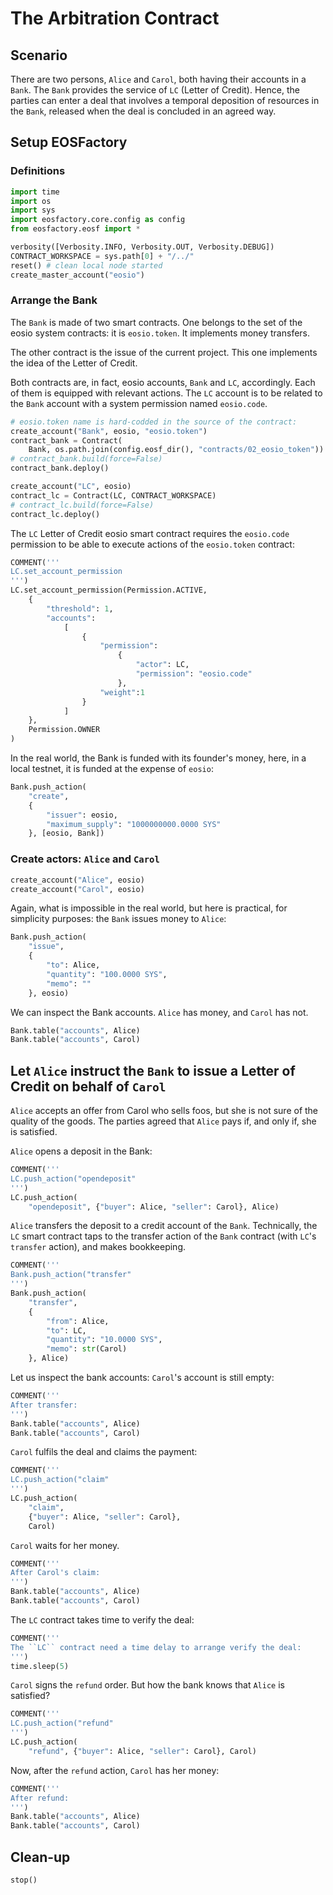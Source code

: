 # The Arbitration Contract

## Scenario

There are two persons, `Alice` and `Carol`, both having their accounts in a `Bank`. The `Bank` provides the service of `LC` (Letter of Credit). Hence, the parties can enter a deal that involves a temporal deposition of resources in the `Bank`, released when the deal is concluded in an agreed way.

## Setup EOSFactory

### Definitions

```python
import time
import os
import sys
import eosfactory.core.config as config
from eosfactory.eosf import *

verbosity([Verbosity.INFO, Verbosity.OUT, Verbosity.DEBUG])
CONTRACT_WORKSPACE = sys.path[0] + "/../"
reset() # clean local node started
create_master_account("eosio")
```

### Arrange the Bank

The `Bank` is made of two smart contracts. One belongs to the set of the eosio system contracts: it is `eosio.token`. It implements money transfers.

The other contract is the issue of the current project. This one implements the idea of the Letter of Credit.

Both contracts are, in fact, eosio accounts, `Bank` and `LC`, accordingly. Each of them is equipped with relevant actions. The `LC` account is to be related to the `Bank` account with a system permission named `eosio.code`.

```python
# eosio.token name is hard-codded in the source of the contract:
create_account("Bank", eosio, "eosio.token")
contract_bank = Contract(
    Bank, os.path.join(config.eosf_dir(), "contracts/02_eosio_token"))
# contract_bank.build(force=False)
contract_bank.deploy()

create_account("LC", eosio)
contract_lc = Contract(LC, CONTRACT_WORKSPACE)
# contract_lc.build(force=False)
contract_lc.deploy()
```

The `LC` Letter of Credit eosio smart contract requires the `eosio.code` permission to be able to execute actions of the `eosio.token` contract:

```python
COMMENT('''
LC.set_account_permission
''')
LC.set_account_permission(Permission.ACTIVE,
    {
        "threshold": 1,
        "accounts": 
            [
                {
                    "permission": 
                        {
                            "actor": LC,
                            "permission": "eosio.code"
                        },
                    "weight":1
                }
            ]
    },
    Permission.OWNER
)
```

In the real world, the Bank is funded with its founder's money, here, in a local 
testnet, it is funded at the expense of `eosio`:

```python
Bank.push_action(
    "create", 
    {
        "issuer": eosio, 
        "maximum_supply": "1000000000.0000 SYS"
    }, [eosio, Bank])
```

### Create actors: `Alice` and `Carol`

```python
create_account("Alice", eosio)
create_account("Carol", eosio)
```

Again, what is impossible in the real world, but here is practical, for simplicity purposes: the `Bank` issues money to `Alice`:

```python
Bank.push_action(
    "issue", 
    {
        "to": Alice, 
        "quantity": "100.0000 SYS", 
        "memo": ""
    }, eosio)
```

We can inspect the Bank accounts. `Alice` has money, and `Carol` has not.

```python
Bank.table("accounts", Alice)
Bank.table("accounts", Carol)
```

## Let `Alice` instruct the `Bank` to issue a Letter of Credit on behalf of `Carol`

`Alice` accepts an offer from Carol who sells foos, but she is not sure of the quality of the goods. The parties agreed that `Alice` pays if, and only if, she is satisfied.

`Alice` opens a deposit in the Bank:
```python
COMMENT('''
LC.push_action("opendeposit"
''')
LC.push_action(
    "opendeposit", {"buyer": Alice, "seller": Carol}, Alice)
```

`Alice` transfers the deposit to a credit account of the `Bank`. Technically, the `LC` smart contract taps to the transfer action of the `Bank` contract (with `LC`'s `transfer` action), and makes bookkeeping.

```python
COMMENT('''
Bank.push_action("transfer"
''')
Bank.push_action(
    "transfer", 
    {
        "from": Alice, 
        "to": LC, 
        "quantity": "10.0000 SYS", 
        "memo": str(Carol)
    }, Alice)
```

Let us inspect the bank accounts: `Carol`'s account is still empty:

```python
COMMENT('''
After transfer:
''')
Bank.table("accounts", Alice)
Bank.table("accounts", Carol)
```

`Carol` fulfils the deal and claims the payment:

```python
COMMENT('''
LC.push_action("claim"
''')
LC.push_action(
    "claim", 
    {"buyer": Alice, "seller": Carol}, 
    Carol)
```

`Carol` waits for her money.

```python
COMMENT('''
After Carol's claim:
''')
Bank.table("accounts", Alice)
Bank.table("accounts", Carol)
```

The `LC` contract takes time to verify the deal:

```python
COMMENT('''
The ``LC`` contract need a time delay to arrange verify the deal:
''')
time.sleep(5)
```

`Carol` signs the `refund` order. But how the bank knows that `Alice` is satisfied?

```python
COMMENT('''
LC.push_action("refund"
''')
LC.push_action(
    "refund", {"buyer": Alice, "seller": Carol}, Carol)
```

Now, after the `refund` action, `Carol` has her money:
```python
COMMENT('''
After refund:
''')
Bank.table("accounts", Alice)
Bank.table("accounts", Carol)
```

## Clean-up

```python
stop()
```